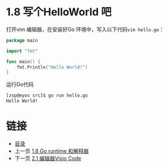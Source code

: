 # 1.8 写个HelloWorld 吧

打开vim 编辑器，在安装好Go 环境中，写入以下代码`vim hello.go`：
```go
package main

import "fmt"

func main() {
	fmt.Println("Hello World!")
}

```
运行Go代码
```bash
[zsp@myos src]$ go run hello.go 
Hello World!
```


# 链接
* [目录](./directory.md)
* 上一页 [1.8 Go runtime 和解释器](1-7.md)
* 下一页 [2.1 编辑器Visio Code](2-1.md)